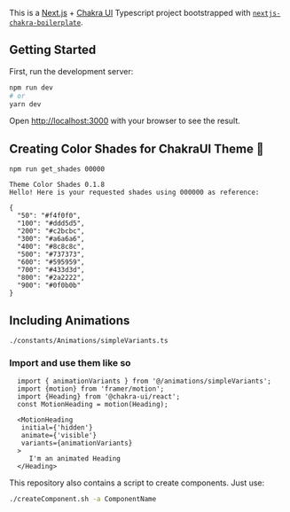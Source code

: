 This is a [Next.js](https://nextjs.org/) + [Chakra UI](https://chakra-ui.com/docs/) Typescript project bootstrapped with [`nextjs-chakra-boilerplate`](https://github.com/MiCurran/nextjs-chakra-boilerplate).

## Getting Started

First, run the development server:

```bash
npm run dev
# or
yarn dev  
```  

Open [http://localhost:3000](http://localhost:3000) with your browser to see the result.

## Creating Color Shades for ChakraUI Theme 🎨
`npm run get_shades 00000`  

```
Theme Color Shades 0.1.8
Hello! Here is your requested shades using 000000 as reference:

{
  "50": "#f4f0f0",
  "100": "#ddd5d5",
  "200": "#c2bcbc",
  "300": "#a6a6a6",
  "400": "#8c8c8c",
  "500": "#737373",
  "600": "#595959",
  "700": "#433d3d",
  "800": "#2a2222",
  "900": "#0f0b0b"
}
```

## Including Animations  
`./constants/Animations/simpleVariants.ts`  
  
### Import and use them like so
  
 ```  
   import { animationVariants } from '@/animations/simpleVariants';  
   import {motion} from 'framer/motion';  
   import {Heading} from '@chakra-ui/react';  
   const MotionHeading = motion(Heading);  
     
   <MotionHeading  
    initial={'hidden'}  
    animate={'visible'}  
    variants={animationVariants}  
   >  
      I'm an animated Heading  
   </Heading>
 ```
This repository also contains a script to create components. Just use:  

```bash
./createComponent.sh -a ComponentName
```